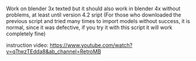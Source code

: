 Work on blender 3x texted but it should also work in blender 4x without problems, at least until version 4.2
sript 
(For those who downloaded the previous script and tried many times to import models without success, it is normal, since it was defective, if you try it with this script it will work completely fine)

instruction video:
https://www.youtube.com/watch?v=qTtwzTEdda8&ab_channel=RetroMB


